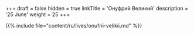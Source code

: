 +++
draft = false
hidden = true
linkTitle = 'Онуфрий Великий'
description = '25 June'
weight = 25
+++

{{% include file="content/ru/lives/onufrii-velikii.md" %}}

